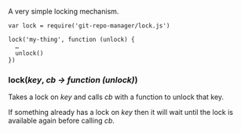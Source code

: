 A very simple locking mechanism.

```
var lock = require('git-repo-manager/lock.js')

lock('my-thing', function (unlock) {
  …
  unlock()
})
```

### lock(*key*, *cb → function (unlock)*)

Takes a lock on *key* and calls *cb* with a function to unlock that key.

If something already has a lock on *key* then it will wait until the lock
is available again before calling *cb*.
